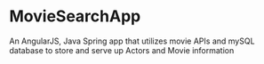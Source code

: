 # MovieSearchApp
An AngularJS, Java Spring app that utilizes movie APIs and mySQL database to store and serve up Actors and Movie information
